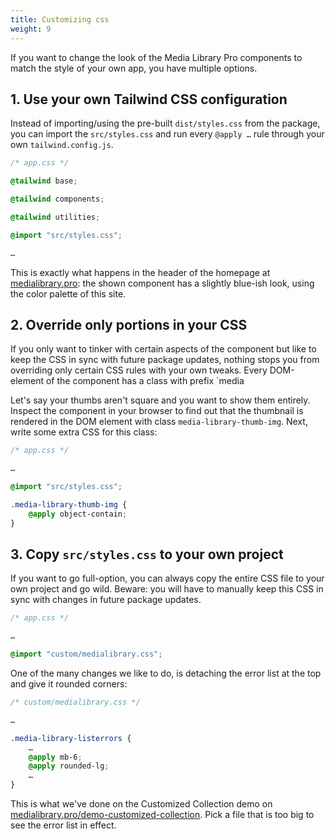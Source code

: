 ```yaml
---
title: Customizing css
weight: 9
---
```


If you want to change the look of the Media Library Pro components to match the style of your own app, you have multiple options.

## 1. Use your own Tailwind CSS configuration

Instead of importing/using the pre-built `dist/styles.css` from the package, you can import the `src/styles.css` and run every `@apply …` rule through your own `tailwind.config.js`.

```css
/* app.css */

@tailwind base;

@tailwind components;

@tailwind utilities;

@import "src/styles.css";

…

```

This is exactly what happens in the header of the homepage at [medialibrary.pro](https://medialibrary.pro): the shown component has a slightly blue-ish look, using the color palette of this site.


## 2. Override only portions in your CSS

If you only want to tinker with certain aspects of the component but like to keep the CSS in sync with future package updates, nothing stops you from overriding only certain CSS rules with your own tweaks. Every DOM-element of the component has a class with prefix `media

Let's say your thumbs aren't square and you want to show them entirely. 
Inspect the component in your browser to find out that the thumbnail is rendered in the DOM element with class `media-library-thumb-img`. Next, write some extra CSS for this class:

```css
/* app.css */

…

@import "src/styles.css";

.media-library-thumb-img {
    @apply object-contain;
}

```


## 3. Copy `src/styles.css` to your own project 

If you want to go full-option, you can always copy the entire CSS file to your own project and go wild.
Beware: you will have to manually keep this CSS in sync with changes in future package updates. 

```css
/* app.css */

…

@import "custom/medialibrary.css";

```

One of the many changes we like to do, is detaching the error list at the top and give it rounded corners:

```css
/* custom/medialibrary.css */

…

.media-library-listerrors {
    …
    @apply mb-6;
    @apply rounded-lg;
    …
}

```

This is what we've done on the Customized Collection demo on [medialibrary.pro/demo-customized-collection](http://medialibrary.pro/demo-customized-collection). Pick a file that is too big to see the error list in effect. 